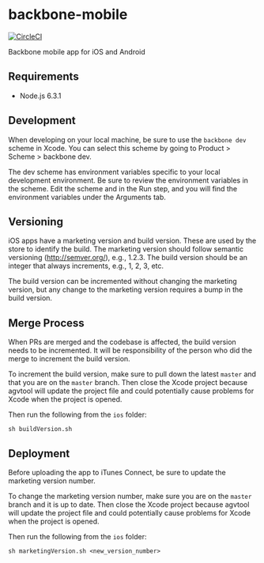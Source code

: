 # backbone-mobile
[![CircleCI](https://circleci.com/gh/backbonelabs/backbone-mobile/tree/master.svg?style=shield&circle-token=d4a87a1dbce0b07de3208d856f8e87a7e71180fe)](https://circleci.com/gh/backbonelabs/backbone-mobile/tree/master)

Backbone mobile app for iOS and Android

## Requirements

- Node.js 6.3.1

## Development

When developing on your local machine, be sure to use the `backbone dev` scheme in Xcode. You can select this scheme by going to Product > Scheme > backbone dev.

The dev scheme has environment variables specific to your local development environment. Be sure to review the environment variables in the scheme. Edit the scheme and in the Run step, and you will find the environment variables under the Arguments tab.

## Versioning

iOS apps have a marketing version and build version. These are used by the store to identify the build. The marketing version should follow semantic versioning (http://semver.org/), e.g., 1.2.3. The build version should be an integer that always increments, e.g., 1, 2, 3, etc.

The build version can be incremented without changing the marketing version, but any change to the marketing version requires a bump in the build version.

## Merge Process

When PRs are merged and the codebase is affected, the build version needs to be incremented. It will be responsibility of the person who did the merge to increment the build version.

To increment the build version, make sure to pull down the latest `master` and that you are on the `master` branch. Then close the Xcode project because agvtool will update the project file and could potentially cause problems for Xcode when the project is opened.

Then run the following from the `ios` folder:

```
sh buildVersion.sh
```

## Deployment

Before uploading the app to iTunes Connect, be sure to update the marketing version number.

To change the marketing version number, make sure you are on the `master` branch and it is up to date. Then close the Xcode project because agvtool will update the project file and could potentially cause problems for Xcode when the project is opened.

Then run the following from the `ios` folder:

```
sh marketingVersion.sh <new_version_number>
```
